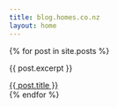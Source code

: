```yaml
---
title: blog.homes.co.nz
layout: home
---
```


<div class="row">
  {% for post in site.posts %}
    <div class="col-md-4">
	<p>{{ post.excerpt }}</p>
	<a href="{{ post.url }}">{{ post.title }}</a>
    </div>
  {% endfor %}
</div>



